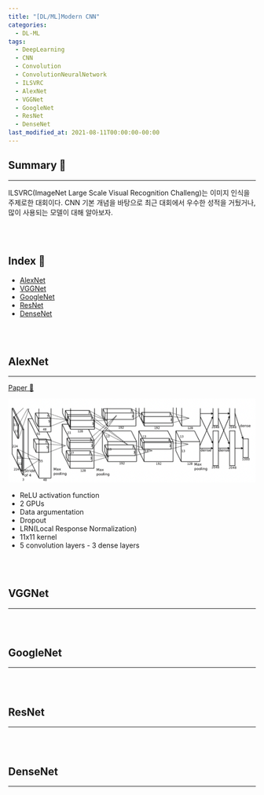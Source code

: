```yaml
---
title: "[DL/ML]Modern CNN"
categories:
  - DL-ML
tags:
  - DeepLearning
  - CNN
  - Convolution
  - ConvolutionNeuralNetwork
  - ILSVRC
  - AlexNet
  - VGGNet
  - GoogleNet
  - ResNet
  - DenseNet
last_modified_at: 2021-08-11T00:00:00-00:00
---
```



## Summary 🤙
<hr/>
ILSVRC(ImageNet Large Scale Visual Recognition Challeng)는 이미지 인식을 주제로한 대회이다.      
CNN 기본 개념을 바탕으로 최근 대회에서 우수한 성적을 거뒀거나, 많이 사용되는 모델이 대해 알아보자.

<br><br/>


## Index 👀       
  * [AlexNet](#alexnet)
  * [VGGNet](#vggnet)
  * [GoogleNet](#googlenet)
  * [ResNet](#resnet)
  * [DenseNet](#densenet)
  
<br><br/>


## AlexNet  
<hr/>

[Paper 📃](https://paperswithcode.com/method/alexnet)

![](assset/../../assets/images/alexnet.png)

* ReLU activation function
* 2 GPUs
* Data argumentation
* Dropout
* LRN(Local Response Normalization)
* 11x11 kernel
* 5 convolution layers - 3 dense layers

<br></br>


## VGGNet  
<hr/>




<br></br>


## GoogleNet  
<hr/>



<br></br>


## ResNet  
<hr/>



<br></br>

## DenseNet  
<hr/>



<br></br>

